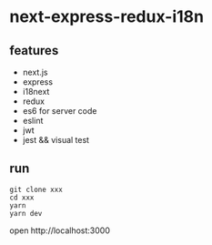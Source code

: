 # next-express-redux-i18n


## features

- next.js
- express
- i18next
- redux
- es6 for server code
- eslint
- jwt
- jest && visual test

## run

```
git clone xxx
cd xxx
yarn
yarn dev
```

open http://localhost:3000
